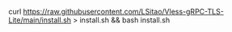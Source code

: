 curl https://raw.githubusercontent.com/LSitao/Vless-gRPC-TLS-Lite/main/install.sh > install.sh && bash install.sh
